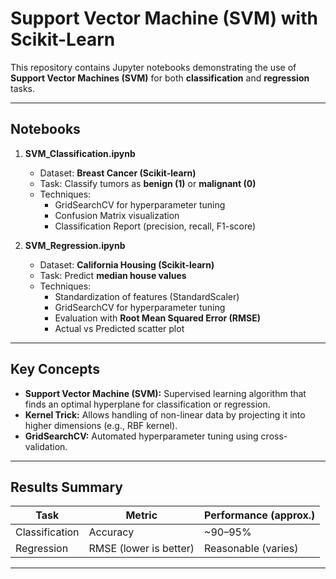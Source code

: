 # Support Vector Machine (SVM) with Scikit-Learn

This repository contains Jupyter notebooks demonstrating the use of **Support Vector Machines (SVM)** for both **classification** and **regression** tasks.

---

## Notebooks

1. **SVM_Classification.ipynb**  
   - Dataset: **Breast Cancer (Scikit-learn)**  
   - Task: Classify tumors as **benign (1)** or **malignant (0)**  
   - Techniques:  
     - GridSearchCV for hyperparameter tuning  
     - Confusion Matrix visualization  
     - Classification Report (precision, recall, F1-score)  

2. **SVM_Regression.ipynb**  
   - Dataset: **California Housing (Scikit-learn)**  
   - Task: Predict **median house values**  
   - Techniques:  
     - Standardization of features (StandardScaler)  
     - GridSearchCV for hyperparameter tuning  
     - Evaluation with **Root Mean Squared Error (RMSE)**  
     - Actual vs Predicted scatter plot  

---

## Key Concepts

- **Support Vector Machine (SVM):** Supervised learning algorithm that finds an optimal hyperplane for classification or regression.  
- **Kernel Trick:** Allows handling of non-linear data by projecting it into higher dimensions (e.g., RBF kernel).  
- **GridSearchCV:** Automated hyperparameter tuning using cross-validation.  

---

## Results Summary

| Task           | Metric                 | Performance (approx.) |
|----------------|------------------------|------------------------|
| Classification | Accuracy               | ~90–95%                |
| Regression     | RMSE (lower is better) | Reasonable (varies)    |

---
